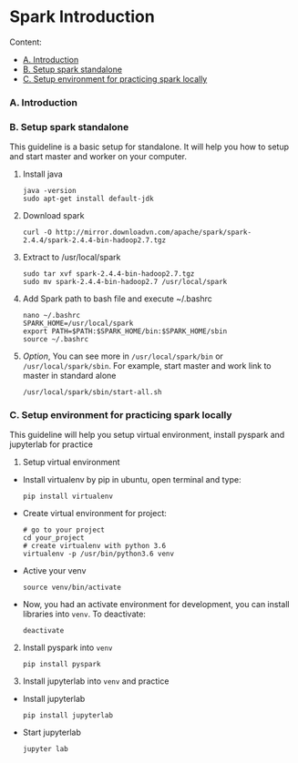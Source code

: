 # Spark Introduction
Content:
- [A. Introduction](#introduction)
- [B. Setup spark standalone](#standalone)
- [C. Setup environment for practicing spark locally](#practice)

### A. Introduction <a name="introduction"></a>

### B. Setup spark standalone <a name="standalone"></a>
This guideline is a basic setup for standalone. It will help you how to setup and start master and worker on your computer.

1. Install java
    ```
    java -version
    sudo apt-get install default-jdk
    ```
2. Download spark
    ```
    curl -O http://mirror.downloadvn.com/apache/spark/spark-2.4.4/spark-2.4.4-bin-hadoop2.7.tgz
    ```
3. Extract to /usr/local/spark
    ```
    sudo tar xvf spark-2.4.4-bin-hadoop2.7.tgz
    sudo mv spark-2.4.4-bin-hadoop2.7 /usr/local/spark
    ```
4. Add Spark path to bash file and execute ~/.bashrc
    ```
    nano ~/.bashrc
    SPARK_HOME=/usr/local/spark
    export PATH=$PATH:$SPARK_HOME/bin:$SPARK_HOME/sbin
    source ~/.bashrc
    ```
5. *Option*, You can see more in `/usr/local/spark/bin` or `/usr/local/spark/sbin`. For example, start master and work link to master in standard alone
    ```
    /usr/local/spark/sbin/start-all.sh
    ```

### C. Setup environment for practicing spark locally <a name="practice"></a>
This guideline will help you setup virtual environment, install pyspark and jupyterlab for practice

1. Setup virtual environment
- Install virtualenv by pip in ubuntu, open terminal and type:
    ```
    pip install virtualenv
    ```
- Create virtual environment for project:
    ```
    # go to your project
    cd your_project
    # create virtualenv with python 3.6
    virtualenv -p /usr/bin/python3.6 venv
    ```
- Active your venv
    ```
    source venv/bin/activate
    ```
- Now, you had an activate environment for development, you can install libraries into `venv`. To deactivate:
    ```
    deactivate
    ``` 
2. Install pyspark into `venv`
    ```
    pip install pyspark
    ```

3. Install jupyterlab into `venv` and practice
- Install jupyterlab
    ```
    pip install jupyterlab
    ```
- Start jupyterlab
    ```
    jupyter lab
    ```
    